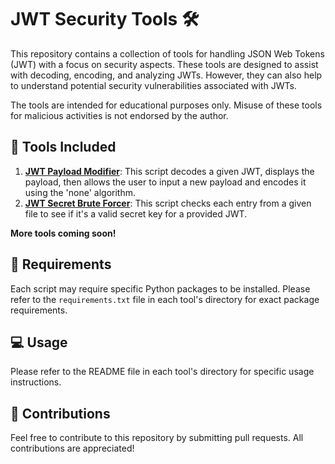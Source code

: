 # JWT Security Tools 🛠️

This repository contains a collection of tools for handling JSON Web Tokens (JWT) with a focus on security aspects. These tools are designed to assist with decoding, encoding, and analyzing JWTs. However, they can also help to understand potential security vulnerabilities associated with JWTs. 

The tools are intended for educational purposes only. Misuse of these tools for malicious activities is not endorsed by the author.

## 🧰 Tools Included

1. **[JWT Payload Modifier](https://github.com/mxcezl/JWT-Tools/tree/main/None%20algorithm%20(CVE-2015-9235))**: This script decodes a given JWT, displays the payload, then allows the user to input a new payload and encodes it using the 'none' algorithm.
2. **[JWT Secret Brute Forcer](https://github.com/mxcezl/JWT-Tools/tree/main/Bruteforce%20JWT%20Secret)**: This script checks each entry from a given file to see if it's a valid secret key for a provided JWT.

__More tools coming soon!__

## 📝 Requirements

Each script may require specific Python packages to be installed. Please refer to the `requirements.txt` file in each tool's directory for exact package requirements.

## 💻 Usage

Please refer to the README file in each tool's directory for specific usage instructions.

## 🚀 Contributions

Feel free to contribute to this repository by submitting pull requests. All contributions are appreciated!

